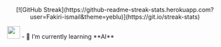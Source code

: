 <p align="center">
  [![GitHub Streak](https://github-readme-streak-stats.herokuapp.com?user=Fakiri-ismail&theme=yeblu)](https://git.io/streak-stats)
</p>
  <img src="https://raw.githubusercontent.com/iampavangandhi/iampavangandhi/master/gifs/Hi.gif" width="30px">
- 🌱 I’m currently learning **AI**
